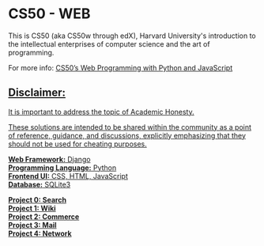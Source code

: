 <h1> CS50 - WEB </h1>

<p>This is CS50 (aka CS50w through edX), Harvard University's introduction to the intellectual enterprises of computer science and the art of programming.</p>

<p>For more info: <a href="https://cs50.harvard.edu/web/2020/" rel="nofollow"> CS50’s Web Programming with Python and JavaScript</p>

<h2> Disclaimer:</h2>

<p>It is important to address the topic of <a href="https://cs50.harvard.edu/x/2023/honesty/" rel="nofollow">Academic Honesty. </p>
<p>These solutions are intended to be shared within the community as a point of reference, guidance, and discussions, explicitly emphasizing that they should not be used for cheating purposes.</p>

<strong>Web Framework:</strong> Django  
<strong>Programming Language:</strong> Python  
<strong>Frontend UI:</strong> CSS, HTML, JavaScript  
**Database:** SQLite3  

**Project 0: Search**  
**Project 1: Wiki**  
**Project 2: Commerce**  
**Project 3: Mail**  
**Project 4: Network**  


 

